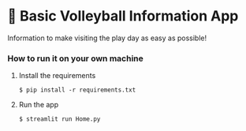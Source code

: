# 🎈 Basic Volleyball Information App

Information to make visiting the play day as easy as possible!

### How to run it on your own machine

1. Install the requirements

   ```
   $ pip install -r requirements.txt
   ```

2. Run the app

   ```
   $ streamlit run Home.py
   ```
